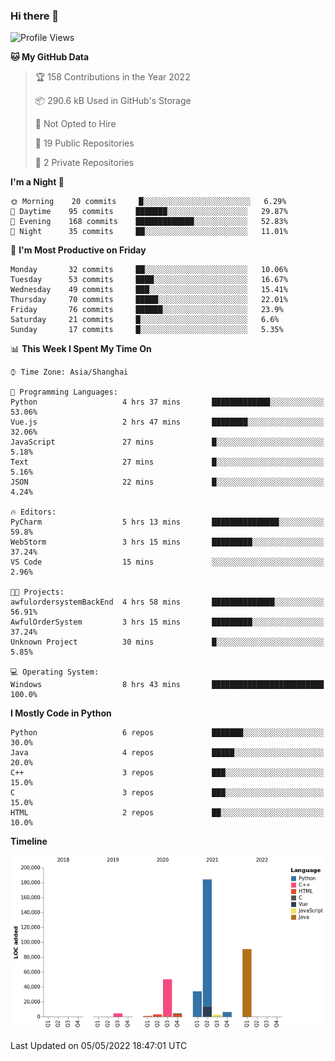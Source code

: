 ### Hi there 👋

<!--START_SECTION:waka-->
![Profile Views](http://img.shields.io/badge/Profile%20Views-0-blue)

**🐱 My GitHub Data** 

> 🏆 158 Contributions in the Year 2022
 > 
> 📦 290.6 kB Used in GitHub's Storage 
 > 
> 🚫 Not Opted to Hire
 > 
> 📜 19 Public Repositories 
 > 
> 🔑 2 Private Repositories  
 > 
**I'm a Night 🦉** 

```text
🌞 Morning    20 commits     █░░░░░░░░░░░░░░░░░░░░░░░░   6.29% 
🌆 Daytime    95 commits     ███████░░░░░░░░░░░░░░░░░░   29.87% 
🌃 Evening    168 commits    █████████████░░░░░░░░░░░░   52.83% 
🌙 Night      35 commits     ██░░░░░░░░░░░░░░░░░░░░░░░   11.01%

```
📅 **I'm Most Productive on Friday** 

```text
Monday       32 commits     ██░░░░░░░░░░░░░░░░░░░░░░░   10.06% 
Tuesday      53 commits     ████░░░░░░░░░░░░░░░░░░░░░   16.67% 
Wednesday    49 commits     ███░░░░░░░░░░░░░░░░░░░░░░   15.41% 
Thursday     70 commits     █████░░░░░░░░░░░░░░░░░░░░   22.01% 
Friday       76 commits     ██████░░░░░░░░░░░░░░░░░░░   23.9% 
Saturday     21 commits     █░░░░░░░░░░░░░░░░░░░░░░░░   6.6% 
Sunday       17 commits     █░░░░░░░░░░░░░░░░░░░░░░░░   5.35%

```


📊 **This Week I Spent My Time On** 

```text
⌚︎ Time Zone: Asia/Shanghai

💬 Programming Languages: 
Python                   4 hrs 37 mins       █████████████░░░░░░░░░░░░   53.06% 
Vue.js                   2 hrs 47 mins       ████████░░░░░░░░░░░░░░░░░   32.06% 
JavaScript               27 mins             █░░░░░░░░░░░░░░░░░░░░░░░░   5.18% 
Text                     27 mins             █░░░░░░░░░░░░░░░░░░░░░░░░   5.16% 
JSON                     22 mins             █░░░░░░░░░░░░░░░░░░░░░░░░   4.24%

🔥 Editors: 
PyCharm                  5 hrs 13 mins       ███████████████░░░░░░░░░░   59.8% 
WebStorm                 3 hrs 15 mins       █████████░░░░░░░░░░░░░░░░   37.24% 
VS Code                  15 mins             ░░░░░░░░░░░░░░░░░░░░░░░░░   2.96%

🐱‍💻 Projects: 
awfulordersystemBackEnd  4 hrs 58 mins       ██████████████░░░░░░░░░░░   56.91% 
AwfulOrderSystem         3 hrs 15 mins       █████████░░░░░░░░░░░░░░░░   37.24% 
Unknown Project          30 mins             █░░░░░░░░░░░░░░░░░░░░░░░░   5.85%

💻 Operating System: 
Windows                  8 hrs 43 mins       █████████████████████████   100.0%

```

**I Mostly Code in Python** 

```text
Python                   6 repos             ███████░░░░░░░░░░░░░░░░░░   30.0% 
Java                     4 repos             █████░░░░░░░░░░░░░░░░░░░░   20.0% 
C++                      3 repos             ███░░░░░░░░░░░░░░░░░░░░░░   15.0% 
C                        3 repos             ███░░░░░░░░░░░░░░░░░░░░░░   15.0% 
HTML                     2 repos             ██░░░░░░░░░░░░░░░░░░░░░░░   10.0%

```


**Timeline**

![Chart not found](https://raw.githubusercontent.com/SuperMaxine/SuperMaxine/main/charts/bar_graph.png) 


 Last Updated on 05/05/2022 18:47:01 UTC
<!--END_SECTION:waka-->

<!--
**SuperMaxine/SuperMaxine** is a ✨ _special_ ✨ repository because its `README.md` (this file) appears on your GitHub profile.

Here are some ideas to get you started:

- 🔭 I’m currently working on ...
- 🌱 I’m currently learning ...
- 👯 I’m looking to collaborate on ...
- 🤔 I’m looking for help with ...
- 💬 Ask me about ...
- 📫 How to reach me: ...
- 😄 Pronouns: ...
- ⚡ Fun fact: ...
-->

